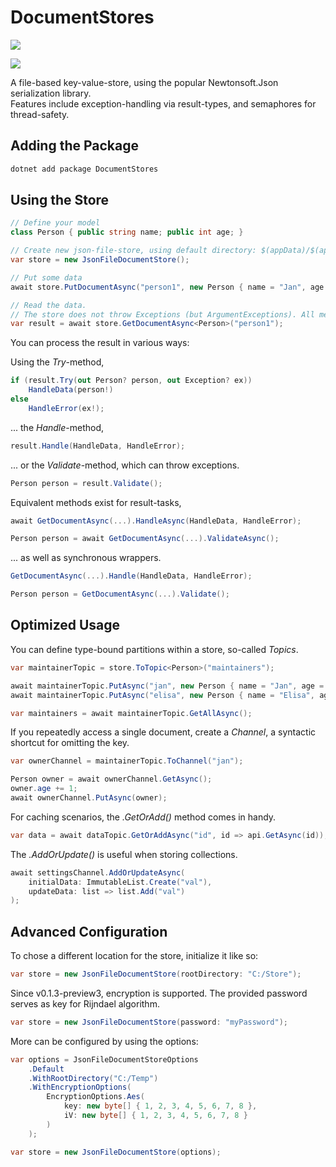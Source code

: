 # DocumentStores

[![](https://github.com/JanDonnermayer/DocumentStores/workflows/UnitTests/badge.svg)](
https://github.com/JanDonnermayer/DocumentStores/actions)

[![](https://img.shields.io/badge/nuget-v0.1.2-blue.svg)](
https://www.nuget.org/packages/DocumentStores/)

A file-based key-value-store, using the popular Newtonsoft.Json serialization library.  
Features include exception-handling via result-types, and semaphores for thread-safety.

## Adding the Package

```powershell
dotnet add package DocumentStores
```

## Using the Store

```csharp
// Define your model
class Person { public string name; public int age; }

// Create new json-file-store, using default directory: $(appData)/$(appName)/
var store = new JsonFileDocumentStore();

// Put some data
await store.PutDocumentAsync("person1", new Person { name = "Jan", age = 24 });

// Read the data.
// The store does not throw Exceptions (but ArgumentExceptions). All methods return results.
var result = await store.GetDocumentAsync<Person>("person1");
```

You can process the result in various ways:

Using the _Try_-method,

```csharp
if (result.Try(out Person? person, out Exception? ex))
    HandleData(person!)
else
    HandleError(ex!);
```

... the _Handle_-method,

```csharp
result.Handle(HandleData, HandleError);
```

... or the _Validate_-method, which can throw exceptions.

```csharp
Person person = result.Validate();
```

Equivalent methods exist for result-tasks,

```csharp
await GetDocumentAsync(...).HandleAsync(HandleData, HandleError);
```

```csharp
Person person = await GetDocumentAsync(...).ValidateAsync();
```

... as well as synchronous wrappers.

```csharp
GetDocumentAsync(...).Handle(HandleData, HandleError);
```

```csharp
Person person = GetDocumentAsync(...).Validate();
```

## Optimized Usage

You can define type-bound partitions within a store, so-called _Topics_.

```csharp
var maintainerTopic = store.ToTopic<Person>("maintainers");

await maintainerTopic.PutAsync("jan", new Person { name = "Jan", age = 24 });
await maintainerTopic.PutAsync("elisa", new Person { name = "Elisa", age = 22 });

var maintainers = await maintainerTopic.GetAllAsync();
```

If you repeatedly access a single document, create a _Channel_,
a syntactic shortcut for omitting the key.

```csharp
var ownerChannel = maintainerTopic.ToChannel("jan");

Person owner = await ownerChannel.GetAsync();
owner.age += 1;
await ownerChannel.PutAsync(owner);
```

For caching scenarios, the _.GetOrAdd()_ method comes in handy.

```csharp
var data = await dataTopic.GetOrAddAsync("id", id => api.GetAsync(id));
```

The _.AddOrUpdate()_ is useful when storing collections.

```csharp
await settingsChannel.AddOrUpdateAsync(
    initialData: ImmutableList.Create("val"),
    updateData: list => list.Add("val")
);
```

## Advanced Configuration

To chose a different location for the store, initialize it like so:

```csharp
var store = new JsonFileDocumentStore(rootDirectory: "C:/Store");
```

Since v0.1.3-preview3, encryption is supported.
The provided password serves as key for Rijndael algorithm. 

```csharp
var store = new JsonFileDocumentStore(password: "myPassword");
```

More can be configured by using the options:

```csharp
var options = JsonFileDocumentStoreOptions
    .Default
    .WithRootDirectory("C:/Temp")
    .WithEncryptionOptions(
        EncryptionOptions.Aes(
            key: new byte[] { 1, 2, 3, 4, 5, 6, 7, 8 },
            iV: new byte[] { 1, 2, 3, 4, 5, 6, 7, 8 }
        )
    );

var store = new JsonFileDocumentStore(options);
```
